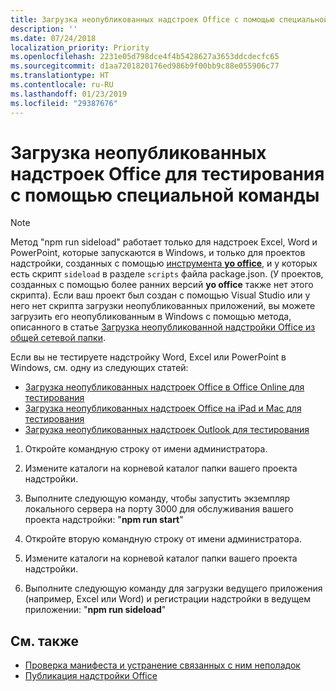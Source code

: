 ```yaml
---
title: Загрузка неопубликованных надстроек Office с помощью специальной команды
description: ''
ms.date: 07/24/2018
localization_priority: Priority
ms.openlocfilehash: 2231e05d798dce4f4b5428627a3653ddcdecfc65
ms.sourcegitcommit: d1aa7201820176ed986b9f00bb9c88e055906c77
ms.translationtype: HT
ms.contentlocale: ru-RU
ms.lasthandoff: 01/23/2019
ms.locfileid: "29387676"
---
```

# <a name="sideload-office-add-ins-for-testing-using-the-sideload-command"></a>Загрузка неопубликованных надстроек Office для тестирования с помощью **специальной команды**
 >[!NOTE]
>Метод "npm run sideload" работает только для надстроек Excel, Word и PowerPoint, которые запускаются в Windows, и только для проектов надстройки, созданных с помощью [инструмента **yo office**](https://github.com/OfficeDev/generator-office), и у которых есть скрипт `sideload` в разделе `scripts` файла package.json. (У проектов, созданных с помощью более ранних версий **yo office** также нет этого скрипта). Если ваш проект был создан с помощью Visual Studio или у него нет скрипта загрузки неопубликованных приложений, вы можете загрузить его неопубликованным в Windows с помощью метода, описанного в статье [Загрузка неопубликованной надстройки Office из общей сетевой папки](create-a-network-shared-folder-catalog-for-task-pane-and-content-add-ins.md).
>
> Если вы не тестируете надстройку Word, Excel или PowerPoint в Windows, см. одну из следующих статей:
> 
> - [Загрузка неопубликованных надстроек Office в Office Online для тестирования](sideload-office-add-ins-for-testing.md)
> - [Загрузка неопубликованных надстроек Office на iPad и Mac для тестирования](sideload-an-office-add-in-on-ipad-and-mac.md)
> - [Загрузка неопубликованных надстроек Outlook для тестирования](https://docs.microsoft.com/outlook/add-ins/sideload-outlook-add-ins-for-testing)

1. Откройте командную строку от имени администратора.

2. Измените каталоги на корневой каталог папки вашего проекта надстройки.

3. Выполните следующую команду, чтобы запустить экземпляр локального сервера на порту 3000 для обслуживания вашего проекта надстройки: "**npm run start**"

4. Откройте вторую командную строку от имени администратора.

5. Измените каталоги на корневой каталог папки вашего проекта надстройки.

6. Выполните следующую команду для загрузки ведущего приложения (например, Excel или Word) и регистрации надстройки в ведущем приложении: "**npm run sideload**"

## <a name="see-also"></a>См. также

- [Проверка манифеста и устранение связанных с ним неполадок](troubleshoot-manifest.md)
- [Публикация надстройки Office](../publish/publish.md)
